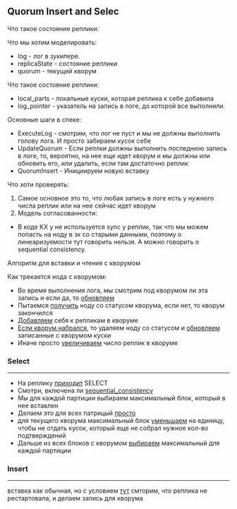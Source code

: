 ## Quorum Insert and Selec
Что такое состояние реплики:

Что мы хотим моделировать:
* log - лог в зукипере.
* replicaState - состояние реплики
* quorum - текущий кворум

Что такое состояние реплики:
* local_parts - локальные куски, которая реплика к себе добавила
* log_pointer - указатель на запись в логе, до которой все выполнили.

Основные шаги в спеке:
* ExecuteLog - смотрим, что лог не пуст и мы не должны выполнить голову лога. И просто забираем кусок себе
* UpdateQuorum - Если реплки должны выполнить последнюю запись в логе, то, вероятно, на нее еще идет кворум и мы должны или обновить его, или удалить, если там достаточно реплик
* QuorumInsert - Инициируем новую вставку

Что хоти проверять:
1) Самое основное это то, что любая запись в логе есть у нужного числа реплик или на нее сейчас идет кворум
2) Модель согласованности:
  * В коде КХ у не используется sync у реплик, так что мы можем попасть на ноду в зк со старыми данными, поэтому о линеаризуемости тут говорить нельзя. А можно говорить о sequential consistency.

Алгоритм для вставки и чтения с кворумом

Как трекается нода с кворумом:
* Во время выполнения лога, мы смотрим под кворумом ли эта запись и если да, то [обновляем](https://github.com/yandex/ClickHouse/blob/6b690aaf723e26fba65d83e06b6a2d029e028545/dbms/src/Storages/StorageReplicatedMergeTree.cpp#L2781)
* Пытаемся [получить](https://github.com/yandex/ClickHouse/blob/6b690aaf723e26fba65d83e06b6a2d029e028545/dbms/src/Storages/StorageReplicatedMergeTree.cpp#L2572) ноду со статусом кворума, если нет, то кворум закончился
* [Добавляем](https://github.com/yandex/ClickHouse/blob/6b690aaf723e26fba65d83e06b6a2d029e028545/dbms/src/Storages/StorageReplicatedMergeTree.cpp#L2583) себя к репликам в кворуме
* [Если кворум набрался](https://github.com/yandex/ClickHouse/blob/6b690aaf723e26fba65d83e06b6a2d029e028545/dbms/src/Storages/StorageReplicatedMergeTree.cpp#L2585), то удаляем ноду со статусом и [обновляем](https://github.com/yandex/ClickHouse/blob/6b690aaf723e26fba65d83e06b6a2d029e028545/dbms/src/Storages/StorageReplicatedMergeTree.cpp#L2606) записанные с кворумом куски
* Иначе просто [увеличиваем](https://github.com/yandex/ClickHouse/blob/6b690aaf723e26fba65d83e06b6a2d029e028545/dbms/src/Storages/StorageReplicatedMergeTree.cpp#L2629) число реплик в кворуме

### Select
----------
* На реплику [приходит](https://github.com/yandex/ClickHouse/blob/6b690aaf723e26fba65d83e06b6a2d029e028545/dbms/src/Storages/StorageReplicatedMergeTree.cpp#L2879) SELECT
* Смотри, включена ли [sequential_consistency](https://github.com/yandex/ClickHouse/blob/6b690aaf723e26fba65d83e06b6a2d029e028545/dbms/src/Storages/StorageReplicatedMergeTree.cpp#L2894)
* Мы для каждой партиции выбираем максимальный блок, который в нее вставлен
* Делаем это для всех патрицый [просто](https://github.com/yandex/ClickHouse/blob/6b690aaf723e26fba65d83e06b6a2d029e028545/dbms/src/Storages/StorageReplicatedMergeTree.cpp#L2900)
* для текущего кворума максимальный блок [уменьшаем](https://github.com/yandex/ClickHouse/blob/6b690aaf723e26fba65d83e06b6a2d029e028545/dbms/src/Storages/StorageReplicatedMergeTree.cpp#L2917) на единицу, чтобы не отдать кусок, который еще не собрал нужное кол-во подтверждений
* Дальше из всех блоков с кворумом [выбираем](https://github.com/yandex/ClickHouse/blob/6b690aaf723e26fba65d83e06b6a2d029e028545/dbms/src/Storages/StorageReplicatedMergeTree.cpp#L2935) максимальный для каждой партиции

### Insert
----------
вставка как обычная, но с условием [тут](https://github.com/yandex/ClickHouse/blob/a0d8743c4c1249f1e2394c6eb47bbbfcc83c502d/dbms/src/Storages/MergeTree/ReplicatedMergeTreeBlockOutputStream.cpp#L265)
смторим, что реплика не рестартовала, и делаем запись для кворума
